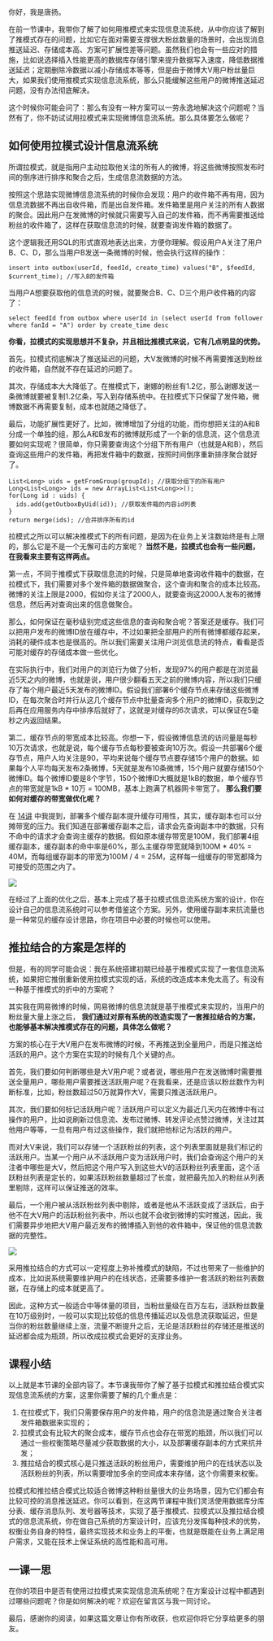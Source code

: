 你好，我是唐扬。

在前一节课中，我带你了解了如何用推模式来实现信息流系统，从中你应该了解到了推模式存在的问题，比如它在面对需要支撑很大粉丝数量的场景时，会出现消息推送延迟、存储成本高、方案可扩展性差等问题。虽然我们也会有一些应对的措施，比如说选择插入性能更高的数据库存储引擎来提升数据写入速度，降低数据推送延迟；定期删除冷数据以减小存储成本等等，但是由于微博大V用户粉丝量巨大，如果我们使用推模式实现信息流系统，那么只能缓解这些用户的微博推送延迟问题，没有办法彻底解决。

这个时候你可能会问了：那么有没有一种方案可以一劳永逸地解决这个问题呢？当然有了，你不妨试试用拉模式来实现微博信息流系统。那么具体要怎么做呢？

## 如何使用拉模式设计信息流系统

所谓拉模式，就是指用户主动拉取他关注的所有人的微博，将这些微博按照发布时间的倒序进行排序和聚合之后，生成信息流数据的方法。

按照这个思路实现微博信息流系统的时候你会发现：用户的收件箱不再有用，因为信息流数据不再出自收件箱，而是出自发件箱。发件箱里是用户关注的所有人数据的聚合。因此用户在发微博的时候就只需要写入自己的发件箱，而不再需要推送给粉丝的收件箱了，这样在获取信息流的时候，就要查询发件箱的数据了。

这个逻辑我还用SQL的形式直观地表达出来，方便你理解。假设用户A关注了用户B、C、D，那么当用户B发送一条微博的时候，他会执行这样的操作：

```
insert into outbox(userId, feedId, create_time) values("B", $feedId, $current_time); //写入B的发件箱

```

当用户A想要获取他的信息流的时候，就要聚合B、C、D三个用户收件箱的内容了：

```
select feedId from outbox where userId in (select userId from follower where fanId = "A") order by create_time desc

```

**你看，拉模式的实现思想并不复杂，并且相比推模式来说，它有几点明显的优势。**

首先，拉模式彻底解决了推送延迟的问题，大V发微博的时候不再需要推送到粉丝的收件箱，自然就不存在延迟的问题了。

其次，存储成本大大降低了。在推模式下，谢娜的粉丝有1.2亿，那么谢娜发送一条微博就要被复制1.2亿条，写入到存储系统中。在拉模式下只保留了发件箱，微博数据不再需要复制，成本也就随之降低了。

最后，功能扩展性更好了。比如，微博增加了分组的功能，而你想把关注的A和B分成一个单独的组，那么A和B发布的微博就形成了一个新的信息流，这个信息流要如何实现呢？很简单，你只需要查询这个分组下所有用户（也就是A和B），然后查询这些用户的发件箱，再把发件箱中的数据，按照时间倒序重新排序聚合就好了。

```
List<Long> uids = getFromGroup(groupId); //获取分组下的所有用户
Long<List<Long>> ids = new ArrayList<List<Long>>();
for(Long id : uids) {
  ids.add(getOutboxByUid(id)); //获取发件箱的内容id列表
}
return merge(ids); //合并排序所有的id

```

拉模式之所以可以解决推模式下的所有问题，是因为在业务上关注数始终是有上限的，那么它是不是一个无懈可击的方案呢？ **当然不是，拉模式也会有一些问题，在我看来主要有这样两点。**

第一点，不同于推模式下获取信息流的时候，只是简单地查询收件箱中的数据，在拉模式下，我们需要对多个发件箱的数据做聚合，这个查询和聚合的成本比较高。微博的关注上限是2000，假如你关注了2000人，就要查询这2000人发布的微博信息，然后再对查询出来的信息做聚合。

那么，如何保证在毫秒级别完成这些信息的查询和聚合呢？答案还是缓存。我们可以把用户发布的微博ID放在缓存中，不过如果把全部用户的所有微博都缓存起来，消耗的硬件成本也是很高的。所以我们需要关注用户浏览信息流的特点，看看是否可能对缓存的存储成本做一些优化。

在实际执行中，我们对用户的浏览行为做了分析，发现97%的用户都是在浏览最近5天之内的微博，也就是说，用户很少翻看五天之前的微博内容，所以我们只缓存了每个用户最近5天发布的微博ID。假设我们部署6个缓存节点来存储这些微博ID，在每次聚合时并行从这几个缓存节点中批量查询多个用户的微博ID，获取到之后再在应用服务内存中排序后就好了，这就是对缓存的6次请求，可以保证在5毫秒之内返回结果。

第二，缓存节点的带宽成本比较高。你想一下，假设微博信息流的访问量是每秒10万次请求，也就是说，每个缓存节点每秒要被查询10万次。假设一共部署6个缓存节点，用户人均关注是90，平均来说每个缓存节点要存储15个用户的数据。如果每个人平均每天发布2条微博，5天就是发布10条微博，15个用户就要存储150个微博ID。每个微博ID要是8个字节，150个微博ID大概就是1kB的数据，单个缓存节点的带宽就是1kB \* 10万 = 100MB，基本上跑满了机器网卡带宽了。 **那么我们要如何对缓存的带宽做优化呢？**

在 [14讲](https://time.geekbang.org/column/article/151949) 中我提到，部署多个缓存副本提升缓存可用性，其实，缓存副本也可以分摊带宽的压力。我们知道在部署缓存副本之后，请求会先查询副本中的数据，只有不命中的请求才会查询主缓存的数据。假如原本缓存带宽是100M，我们部署4组缓存副本，缓存副本的命中率是60%，那么主缓存带宽就降到100M \* 40% = 40M，而每组缓存副本的带宽为100M / 4 = 25M，这样每一组缓存的带宽都降为可接受的范围之内了。

![](https://static001.geekbang.org/resource/image/67/3a/679c081c73c30ccc6dafc3f2cae0a13a.jpg?wh=1142*713)

在经过了上面的优化之后，基本上完成了基于拉模式信息流系统方案的设计，你在设计自己的信息流系统时可以参考借鉴这个方案。另外，使用缓存副本来抗流量也是一种常见的缓存设计思路，你在项目中必要的时候也可以使用。

## 推拉结合的方案是怎样的

但是，有的同学可能会说：我在系统搭建初期已经基于推模式实现了一套信息流系统，如果把它推倒重新使用拉模式实现的话，系统的改造成本未免太高了。有没有一种基于推模式的折中的方案呢？

其实我在网易微博的时候，网易微博的信息流就是基于推模式来实现的，当用户的粉丝量大量上涨之后， **我们通过对原有系统的改造实现了一套推拉结合的方案，也能够基本解决推模式存在的问题，具体怎么做呢？**

方案的核心在于大V用户在发布微博的时候，不再推送到全量用户，而是只推送给活跃的用户。这个方案在实现的时候有几个关键的点。

首先，我们要如何判断哪些是大V用户呢？或者说，哪些用户在发送微博时需要推送全量用户，哪些用户需要推送活跃用户呢？在我看来，还是应该以粉丝数作为判断标准，比如，粉丝数超过50万就算作大V，需要只推送活跃用户。

其次，我们要如何标记活跃用户呢？活跃用户可以定义为最近几天内在微博中有过操作的用户，比如说刷新过信息流、发布过微博、转发评论点赞过微博，关注过其他用户等等，一旦有用户有过这些操作，我们就把他标记为活跃的用户。

而对大V来说，我们可以存储一个活跃粉丝的列表，这个列表里面就是我们标记的活跃用户。当某一个用户从不活跃用户变为活跃用户时，我们会查询这个用户的关注者中哪些是大V，然后把这个用户写入到这些大V的活跃粉丝列表里面，这个活跃粉丝列表是定长的，如果活跃粉丝数量超过了长度，就把最先加入的粉丝从列表里剔除，这样可以保证推送的效率。

最后，一个用户被从活跃粉丝列表中剔除，或者是他从不活跃变成了活跃后，由于他不在大V用户的活跃粉丝列表中，所以也就不会收到微博的实时推送，因此，我们需要异步地把大V用户最近发布的微博插入到他的收件箱中，保证他的信息流数据的完整性。

![](https://static001.geekbang.org/resource/image/4a/55/4a92721244bd0c696abbbe03dafa5955.jpg?wh=1142*674)

采用推拉结合的方式可以一定程度上弥补推模式的缺陷，不过也带来了一些维护的成本，比如说系统需要维护用户的在线状态，还需要多维护一套活跃的粉丝列表数据，在存储上的成本就更高了。

因此，这种方式一般适合中等体量的项目，当粉丝量级在百万左右，活跃粉丝数量在10万级别时，一般可以实现比较低的信息传播延迟以及信息流获取延迟，但是当你的粉丝数量继续上涨，流量不断提升之后，无论是活跃粉丝的存储还是推送的延迟都会成为瓶颈，所以改成拉模式会更好的支撑业务。

## 课程小结

以上就是本节课的全部内容了。本节课我带你了解了基于拉模式和推拉结合模式实现信息流系统的方案，这里你需要了解的几个重点是：

1. 在拉模式下，我们只需要保存用户的发件箱，用户的信息流是通过聚合关注者发件箱数据来实现的；
2. 拉模式会有比较大的聚合成本，缓存节点也会存在带宽的瓶颈，所以我们可以通过一些权衡策略尽量减少获取数据的大小，以及部署缓存副本的方式来抗并发；
3. 推拉结合的模式核心是只推送活跃的粉丝用户，需要维护用户的在线状态以及活跃粉丝的列表，所以需要增加多余的空间成本来存储，这个你需要来权衡。

拉模式和推拉结合模式比较适合微博这种粉丝量很大的业务场景，因为它们都会有比较可控的消息推送延迟。你可以看到，在这两节课程中我们灵活使用数据库分库分表、缓存消息队列、发号器等技术，实现了基于推模式、拉模式以及推拉结合模式的信息流系统，你在做自己系统的方案设计时，应该充分发挥每种技术的优势，权衡业务自身的特性，最终实现技术和业务上的平衡，也就是既能在业务上满足用户需求，又能在技术上保证系统的高性能和高可用。

## 一课一思

在你的项目中是否有使用过拉模式来实现信息流系统呢？在方案设计过程中都遇到过哪些问题呢？你是如何解决的呢？欢迎在留言区与我一同讨论。

最后，感谢你的阅读，如果这篇文章让你有所收获，也欢迎你将它分享给更多的朋友。